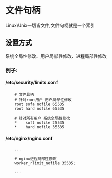 # 文件句柄

Linux\Unix一切皆文件,文件句柄就是一个索引

## 设置方式

系统全局性修改、用户局部性修改、进程局部性修改

### 例子:

#### /etc/security/limits.conf

```text
    # 文件具柄
    # 针对root用户 用户局部性修改
    root sofa nofile 65535
    root hard nofile 65535

    # 针对所有用户 系统全局性修改
    *    soft nofile 25535
    *    hard nofile 35535
```

#### /etc/nginx/nginx.conf

```text
    ...

    # nginx进程局部性修改
    worker_rlimit_nofile 35535;

    ...
```

